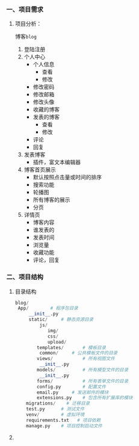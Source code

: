 ### 一、项目需求

1. 项目分析：

   博客`blog`

   1. 登陆注册
   2. 个人中心
      - 个人信息
        - 查看
        - 修改
      - 修改密码
      - 修改邮箱
      - 修改头像
      - 收藏的博客
      - 发表的博客
        - 查看
        - 修改
      - 评论
      - 回复
   3. 发表博客
      - 插件，富文本编辑器
   4. 博客首页展示
      - 默认按照点击量或时间的排序
      - 搜索功能
      - 轮播图
      - 所有博客的展示
      - 分页
   5. 详情页
      - 博客内容
      - 谁发表的
      - 发表时间
      - 浏览量
      - 收藏功能
      - 评论，回复

### 二、项目结构

1. 目录结构

   ```python
   blog/
   	App/		# 程序包目录
       	__init__.py
       	static/		# 静态资源目录
           	js/
               img/
               css/
               upload/
           templates/		# 模板目录
           	common/		# 公共模板文件的目录
           views/			# 所有视图文件
           	__init__.py
           models/			# 所有模型文件的目录
           	__init__.py
           forms/			# 所有表单文件的目录
           config.py		# 配置文件
           email.py		# 发送邮件的模块
           extensions.py	# 包含所有扩展库的模块
       migrations/    # 迁移目录
       test.py		# 测试文件
       venv/		# 虚拟环境
       requirements.txt   # 项目依赖
       manage.py	# 项目控制启动文件
   ```

2. 